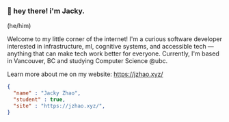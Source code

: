 ### :wave: hey there! i'm Jacky.
(he/him)

Welcome to my little corner of the internet! I'm a curious software developer interested in infrastructure, ml, cognitive systems, and accessible tech &mdash; anything that can make tech work better for everyone. Currently, I'm based in Vancouver, BC and studying Computer Science @ubc.

Learn more about me on my website: https://jzhao.xyz/

```json
{
  "name" : "Jacky Zhao",
  "student" : true,
  "site" : "https://jzhao.xyz/",
}
```
